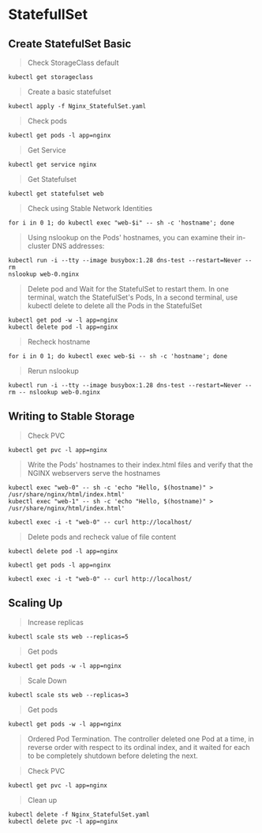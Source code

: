 # StatefullSet

## Create StatefulSet Basic

> Check StorageClass default

```shell
kubectl get storageclass
```

> Create a basic statefulset

```shell
kubectl apply -f Nginx_StatefulSet.yaml
```

> Check pods

```shell
kubectl get pods -l app=nginx
```

> Get Service

```shell
kubectl get service nginx
```

> Get Statefulset

```shell
kubectl get statefulset web
```

> Check using Stable Network Identities

```shell
for i in 0 1; do kubectl exec "web-$i" -- sh -c 'hostname'; done
```

> Using nslookup on the Pods' hostnames, you can examine their in-cluster DNS addresses:

```shell
kubectl run -i --tty --image busybox:1.28 dns-test --restart=Never --rm
nslookup web-0.nginx
```

> Delete pod and Wait for the StatefulSet to restart them. In one terminal, watch the StatefulSet's Pods, In a second terminal, use kubectl delete to delete all the Pods in the StatefulSet

```shell
kubectl get pod -w -l app=nginx
kubectl delete pod -l app=nginx
```

> Recheck hostname

```shell
for i in 0 1; do kubectl exec web-$i -- sh -c 'hostname'; done
```

> Rerun nslookup

```shell
kubectl run -i --tty --image busybox:1.28 dns-test --restart=Never --rm -- nslookup web-0.nginx
```

## Writing to Stable Storage

> Check PVC

```shell
kubectl get pvc -l app=nginx
```

> Write the Pods' hostnames to their index.html files and verify that the NGINX webservers serve the hostnames

```shell
kubectl exec "web-0" -- sh -c 'echo "Hello, $(hostname)" > /usr/share/nginx/html/index.html'
kubectl exec "web-1" -- sh -c 'echo "Hello, $(hostname)" > /usr/share/nginx/html/index.html'
```

```shell
kubectl exec -i -t "web-0" -- curl http://localhost/
```

> Delete pods and recheck value of file content

```shell
kubectl delete pod -l app=nginx
```

```shell
kubectl get pods -l app=nginx
```

```shell
kubectl exec -i -t "web-0" -- curl http://localhost/
```

## Scaling Up

> Increase replicas

```shell
kubectl scale sts web --replicas=5
```

> Get pods

```shell
kubectl get pods -w -l app=nginx
```

> Scale Down

```shell
kubectl scale sts web --replicas=3
```

> Get pods

```shell
kubectl get pods -w -l app=nginx
```

> Ordered Pod Termination. The controller deleted one Pod at a time, in reverse order with respect to its ordinal index, and it waited for each to be completely shutdown before deleting the next.

> Check PVC

```shell
kubectl get pvc -l app=nginx
```

> Clean up

```shell
kubectl delete -f Nginx_StatefulSet.yaml
kubectl delete pvc -l app=nginx
```